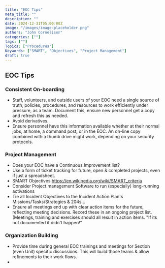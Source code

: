 ```yaml
---
title: "EOC Tips"
meta_title: ""
description: ""
date: 2024-12-31T05:00:00Z
image: "/images/image-placeholder.png"
authors: "John Cornelison"
categories: [""]
tags: [""]
Topics: ["Procedures"]
Keywords: ["SMART", "Objectives", "Project Management"]
draft: true
---
```


## EOC Tips

### Consistent On-boarding

- Staff, volunteers, and outside users of your EOC need a single source of truth, policies, procedures, and resources to work efficiently under pressure, as a team. Document this, ensure new personnel get a copy and refresh this as needed.
- Avoid derivatives.
- Ensure personnel have this information available whether at their normal jobs, at home, a command post, or in the EOC. An on-line copy combined with a thumb drive might work, depending on your security protocols.

### Project Management

- Does your EOC have a Continuous Improvement list?
- Use a form of ticket tracking for future, open & completed projects, even if just a spreadsheet.
- SMART Objectives https://en.wikipedia.org/wiki/SMART_criteria
- Consider Project management Software to run (especially) long-running activations
- Tie all Incident Objectives to the Incident Action Plan's Missions/Tasks/Strategies & 204s…
- Ensure all meetings end up with clear action items for the future, reflecting meeting decisions. Record these in an ongoing project list. (Meetings, training and exercises should all result in action items. "If its not documented it didn't happen!"

### Organization Building

- Provide time during general EOC trainings and meetings for Section (even Unit) specific discussions. This will build those teams & allow refinements to their work flows.
-
